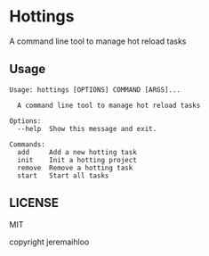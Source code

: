 # Hottings

A command line tool to manage hot reload tasks

## Usage

```
Usage: hottings [OPTIONS] COMMAND [ARGS]...

  A command line tool to manage hot reload tasks

Options:
  --help  Show this message and exit.

Commands:
  add     Add a new hotting task
  init    Init a hotting project
  remove  Remove a hotting task
  start   Start all tasks

```

## LICENSE

MIT

copyright jeremaihloo